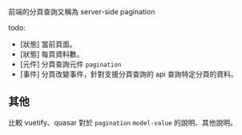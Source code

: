 前端的分頁查詢又稱為 server-side pagination

todo:

- [狀態] 當前頁面。
- [狀態] 每頁資料數。
- [元件] 分頁查詢元件 `pagination`
- [事件] 分頁改變事件，針對支援分頁查詢的 api 查詢特定分頁的資料。

## 其他
比較 vuetify、quasar 對於 `pagination` `model-value` 的說明、其他說明。